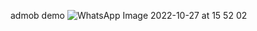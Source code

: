 admob demo
![WhatsApp Image 2022-10-27 at 15 52 02](https://user-images.githubusercontent.com/70679949/198260175-3598b3f6-48b1-4ea4-ba25-5908961b295f.jpeg)
